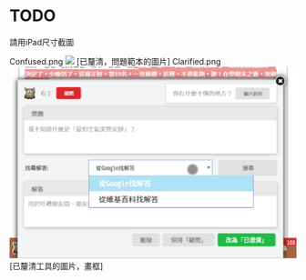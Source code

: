# TODO

請用iPad尺寸截圖

Confused.png
<img src="ClarifiedQuestionTemplate.png" /> [已釐清，問題範本的圖片]
Clarified.png
<img src="ClarifiedResourceSearch.png" /> [已釐清工具的圖片，畫框]